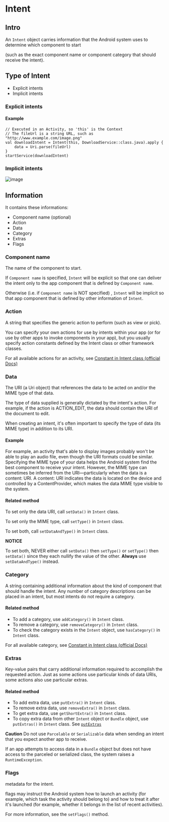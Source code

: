 # Intent
## Intro
An `Intent` object carries information that the Android system uses to determine which component to start 

(such as the exact component name or component category that should receive the intent).

## Type of Intent
+ Explicit intents
+ Implicit intents

### Explicit intents
#### Example

```
// Executed in an Activity, so 'this' is the Context
// The fileUrl is a string URL, such as "http://www.example.com/image.png"
val downloadIntent = Intent(this, DownloadService::class.java).apply {
    data = Uri.parse(fileUrl)
}
startService(downloadIntent)
```

### Implicit intents
![image](https://github.com/user-attachments/assets/fbd6f9b1-21ee-413d-8a80-2139d7c1a558)


## Information
It contains these informations:

+ Component name (optional)
+ Action
+ Data
+ Category
+ Extras
+ Flags

### Component name
The name of the component to start.

If `Component name` is specified, `Intent` will be explicit so that one can deliver the intent only to the app component that is defined by `Component name`.

Otherwise (i.e. if `Component name` is NOT specified) , `Intent` will be implicit so that app component that is defined by other information of `Intent`.

### Action
A string that specifies the generic action to perform (such as view or pick).

You can specify your own actions for use by intents within your app (or for use by other apps to invoke components in your app), but you usually specify action constants defined by the Intent class or other framework classes.

For all available actions for an activity, see [Constant in Intent class (official Docs)](https://developer.android.com/reference/android/content/Intent)

### Data
The URI (a Uri object) that references the data to be acted on and/or the MIME type of that data. 

The type of data supplied is generally dictated by the intent's action. For example, if the action is ACTION_EDIT, the data should contain the URI of the document to edit.

When creating an intent, it's often important to specify the type of data (its MIME type) in addition to its URI. 

#### Example
For example, an activity that's able to display images probably won't be able to play an audio file, even though the URI formats could be similar. Specifying the MIME type of your data helps the Android system find the best component to receive your intent. However, the MIME type can sometimes be inferred from the URI—particularly when the data is a content: URI. A content: URI indicates the data is located on the device and controlled by a ContentProvider, which makes the data MIME type visible to the system.

#### Related method
To set only the data URI, call `setData()` in `Intent` class. 

To set only the MIME type, call `setType()` in `Intent` class. 

To set both, call `setDataAndType()` in `Intent` class. 

**NOTICE**

To set both, NEVER either call `setData()` then `setType()` or `setType()` then `setData()` since they each nullify the value of the other. **Always** use `setDataAndType()` instead.

### Category
A string containing additional information about the kind of component that should handle the intent. Any number of category descriptions can be placed in an intent, but most intents do not require a category.

#### Related method
+ To add a category, use `addCategory()` in `Intent` class.
+ To remove a category, use `removeCategory()` in `Intent` class.
+ To check the category exists in the `Intent` object, use `hasCategory()` in `Intent` class.

For all available category, see [Constant in Intent class (official Docs)](https://developer.android.com/reference/android/content/Intent)

### Extras
Key-value pairs that carry additional information required to accomplish the requested action. Just as some actions use particular kinds of data URIs, some actions also use particular extras.

#### Related method

+ To add extra data, use `putExtra()` in `Intent` class.
+ To remove extra data, use `removeExtra()` in `Intent` class.
+ To get extra data, use `getShortExtra()` in `Intent` class.
+ To copy extra data from other `Intent` object or `Bundle` object, use `putExtras()` in `Intent` class. See [`putExtras`](https://developer.android.com/reference/android/content/Intent#putExtras(android.content.Intent))

**Caution**
Do not use `Parcelable` or `Serializable` data when sending an intent that you expect another app to receive. 

If an app attempts to access data in a `Bundle` object but does not have access to the parceled or serialized class, the system raises a `RuntimeException`.

### Flags
metadata for the intent.

flags may instruct the Android system how to launch an activity (for example, which task the activity should belong to) and how to treat it after it's launched (for example, whether it belongs in the list of recent activities).

For more information, see the `setFlags()` method.
